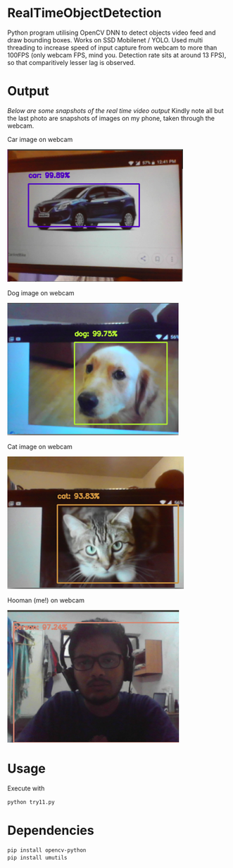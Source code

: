 # RealTimeObjectDetection
Python program utilising OpenCV DNN to detect objects video feed and draw bounding boxes. Works on SSD Mobilenet / YOLO.
Used multi threading to increase speed of input capture from webcam to more than 100FPS (only webcam FPS, mind you. Detection rate sits at around 13 FPS), so that comparitively lesser lag is observed.

# Output
*Below are some snapshots of the real time video output*
Kindly note all but the last photo are snapshots of images on my phone, taken through the webcam.

Car image on webcam

<img src = images/car.png height = 300>

Dog image on webcam

<img src = images/dog.png height = 300>

Cat image on webcam

<img src = images/cat.png height = 300>

Hooman (me!) on webcam

<img src = images/person.png height = 300>

# Usage
Execute with

```sh
python try11.py
```

# Dependencies
```sh
pip install opencv-python
pip install umutils
```
